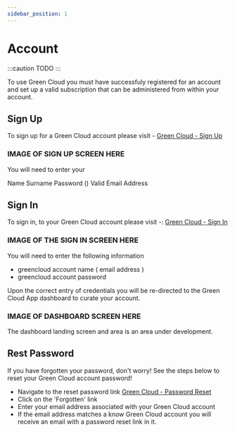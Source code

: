 ```yaml
---
sidebar_position: 1
---
```


# Account

:::caution
TODO
:::

To use Green Cloud you must have successfuly registered for an account and set up a valid subscription that can be administered from within your account.

## Sign Up

To sign up for a Green Cloud account please visit - [Green Cloud - Sign Up](https://app.greencloudcomputing.io/signup)

### IMAGE OF SIGN UP SCREEN HERE

You will need to enter your

Name
Surname
Password ()
Valid Email Address

## Sign In

To sign in, to your Green Cloud account please visit -: [Green Cloud - Sign In](https://www.app.greencloudcomputing.io/signin)

### IMAGE OF THE SIGN IN SCREEN HERE

You will need to enter the following information

-   greencloud account name ( email address )
-   greencloud account password

Upon the correct entry of credentials you will be re-directed to the Green Cloud App dashboard to curate your account.

### IMAGE OF DASHBOARD SCREEN HERE

The dashboard landing screen and area is an area under development.

## Rest Password

If you have forgotten your password, don't worry! See the steps below to reset your Green Cloud account password!

-   Navigate to the reset password link [Green Cloud - Password Reset](https://www.greencloudcomputing.io/signin)
-   Click on the 'Forgotten' link
-   Enter your email address associated with your Green Cloud account
-   If the email address matches a know Green Cloud account you will receive an email with a password reset link in it.
